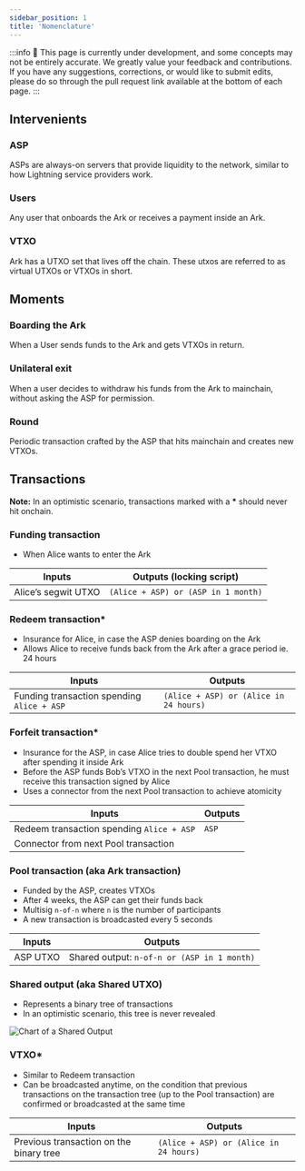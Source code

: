 ```yaml
---
sidebar_position: 1
title: 'Nomenclature'
---
```

:::info
🚧 This page is currently under development, and some concepts may not be entirely accurate. We greatly value your feedback and contributions. If you have any suggestions, corrections, or would like to submit edits, please do so through the pull request link available at the bottom of each page.
:::

## Intervenients

### ASP

ASPs are always-on servers that provide liquidity to the network, similar to how Lightning service providers work.

### Users

Any user that onboards the Ark or receives a payment inside an Ark.

### VTXO

Ark has a UTXO set that lives off the chain. These utxos are referred to as virtual UTXOs or VTXOs in short.

## Moments

### Boarding the Ark

When a User sends funds to the Ark and gets VTXOs in return.

### Unilateral exit

When a user decides to withdraw his funds from the Ark to mainchain, without asking the ASP for permission.

### Round

Periodic transaction crafted by the ASP that hits mainchain and creates new VTXOs.

## Transactions

**Note:** In an optimistic scenario, transactions marked with a **\*** should never hit onchain.

### Funding transaction

- When Alice wants to enter the Ark

| Inputs              | Outputs (locking script)            |
| ------------------- | ----------------------------------- |
| Alice’s segwit UTXO | `(Alice + ASP) or (ASP in 1 month)` |

### Redeem transaction\*

- Insurance for Alice, in case the ASP denies boarding on the Ark
- Allows Alice to receive funds back from the Ark after a grace period ie. 24 hours

| Inputs                                     | Outputs                                |
| ------------------------------------------ | -------------------------------------- |
| Funding transaction spending `Alice + ASP` | `(Alice + ASP) or (Alice in 24 hours)` |

### Forfeit transaction\*

- Insurance for the ASP, in case Alice tries to double spend her VTXO after spending it inside Ark
- Before the ASP funds Bob’s VTXO in the next Pool transaction, he must receive this transaction signed by Alice
- Uses a connector from the next Pool transaction to achieve atomicity

| Inputs                                    | Outputs |
| ----------------------------------------- | ------- |
| Redeem transaction spending `Alice + ASP` | `ASP`   |
| Connector from next Pool transaction      |

### Pool transaction (aka Ark transaction)

- Funded by the ASP, creates VTXOs
- After 4 weeks, the ASP can get their funds back
- Multisig `n-of-n` where `n` is the number of participants
- A new transaction is broadcasted every 5 seconds

| Inputs   | Outputs                                     |
| -------- | ------------------------------------------- |
| ASP UTXO | Shared output: `n-of-n or (ASP in 1 month)` |

### Shared output (aka Shared UTXO)

- Represents a binary tree of transactions
- In an optimistic scenario, this tree is never revealed

![Chart of a Shared Output](/img/shared_output.png)

### VTXO\*

- Similar to Redeem transaction
- Can be broadcasted anytime, on the condition that previous transactions on the transaction tree (up to the Pool transaction) are confirmed or broadcasted at the same time

| Inputs                                  | Outputs                                |
| --------------------------------------- | -------------------------------------- |
| Previous transaction on the binary tree | `(Alice + ASP) or (Alice in 24 hours)` |
